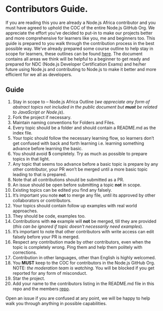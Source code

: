 # Contributors Guide.

If you are reading this you are already a Node.js Africa contributor and you must have agreed to uphold the COC of the entire Node.js GitHub Org. We appreciate the effort you’ve decided to put-in to make our projects better and more comprehensive for learners like you, me and beginners too.
This guide is prepared to you walk through the contribution process in the best possible way. We’ve already prepared some course outline to help stay in scope for learners, these outlines can be found [here](https://github.com/nodejsafrica/nodejsafrica#our-guide). The document contains all areas we think will be helpful to a beginner to get ready and prepared for NDC (Node.js Developer Certification Exams) and he/her future using Node.js and contributing to Node.js to make it better and more efficient for we all as developers.

## Guide 
1.	Stay in scope to – Node.js Africa Outline (_we appreciate any form of abstract topics not included in the public document but **must** be related to JavaScript or Node.js_).
2.	Fork the project if necessary.
3.	Maintain naming conventions for Folders and Files.
4.	Every topic should be a folder and should contain a README.md as the index file.
5.	Your topic should follow the necessary learning flow, so learners don’t get confused with back and forth learning i.e. learning something advance before learning the basic. 
6.	You should avoid **5** completely. Try as much as possible to prepare topics in that light.
7.	Any topic that seems too advance before a basic topic is prepare by any other contributor, your PR won’t be merged until a more basic topic leading to that is prepared.
8.	Note that all contributions should be submitted as a PR.
9.	An issue should be open before submitting a topic **not** in scope.
10.	Existing topics can be edited you find any falsely.
11.	It’s important you note **not** to merge any file, until its approved by other collaborators or contributors.
12.	Your topics should contain follow up examples with real world approaches.
13.	They should be code, examples too. 
14.	Contributions with **no** example will **not** be merged, till they are provided (_this can be ignored if topic doesn’t necessarily need examples_).
15.	It’s important to note that other contributors with write access can edit falsely before your PR is merged.
16.	Respect any contribution made by other contributors, even when the topic is completely wrong. Ping them and help them politely with corrections.
17.	Contribution in other languages, other than English is highly welcomed.
18.	You **MUST** keep to the COC for contributors in the Node.js GitHub Org. NOTE: _the moderation team is watching_. You will be blocked if you get reported for any form of misconduct.
19.	Star the project.
20.	Add your name to the contributors listing in the README.md file in this repo and the members [repo](https://github.com/nodejsafrica/nodejsafrica/members ).


Open an issue if you are confused at any point, we will be happy to help walk you through anything in possible capabilities. 


